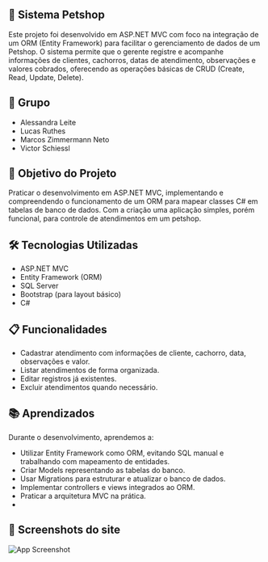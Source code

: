 ## 🐾 Sistema Petshop

 Este projeto foi desenvolvido em ASP.NET MVC com foco na integração de um ORM (Entity Framework) para facilitar o gerenciamento de dados de um Petshop. O sistema permite que o gerente registre e acompanhe informações de clientes, cachorros, datas de atendimento, observações e valores cobrados, oferecendo as operações básicas de CRUD (Create, Read, Update, Delete).

## 👥 Grupo

- Alessandra Leite
- Lucas Ruthes
- Marcos Zimmermann Neto
- Victor Schiessl
 
## 🚀 Objetivo do Projeto

 Praticar o desenvolvimento em ASP.NET MVC, implementando e compreendendo o funcionamento de um ORM para mapear classes C# em tabelas de banco de dados. Com a criação uma aplicação simples, porém funcional, para controle de atendimentos em um petshop.

## 🛠️ Tecnologias Utilizadas
- ASP.NET MVC
- Entity Framework (ORM)
- SQL Server
- Bootstrap (para layout básico)
- C#
  
## 📋 Funcionalidades

- Cadastrar atendimento com informações de cliente, cachorro, data, observações e valor.
- Listar atendimentos de forma organizada.
- Editar registros já existentes.
- Excluir atendimentos quando necessário.

## 📚 Aprendizados

 Durante o desenvolvimento, aprendemos a:
 - Utilizar Entity Framework como ORM, evitando SQL manual e trabalhando com mapeamento de entidades.
 - Criar Models representando as tabelas do banco.
 - Usar Migrations para estruturar e atualizar o banco de dados.
 - Implementar controllers e views integrados ao ORM.
 - Praticar a arquitetura MVC na prática.
 - 
## 📸 Screenshots do site

![App Screenshot](https://media.discordapp.net/attachments/1305687009171603466/1418380409213026435/image.png?ex=68cde931&is=68cc97b1&hm=374e605fb3513d3087c92a888798c030ea3345e635a54123a5510e7810a1442f&=&format=webp&quality=lossless&width=1436&height=665)

